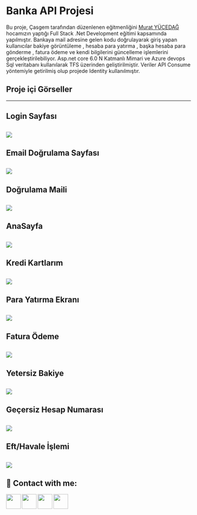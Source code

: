 # Banka API Projesi
 
 Bu proje, Çasgem tarafından düzenlenen eğitmenliğini [Murat YÜCEDAĞ](https://www.udemy.com/user/murat-yucedag-3/) hocamızın yaptığı Full Stack .Net Development eğitimi kapsamında yapılmıştır. Bankaya mail adresine gelen kodu doğrulayarak giriş yapan kullanıcılar bakiye görüntüleme , hesaba para yatırma , başka hesaba para gönderme , fatura ödeme ve kendi bilgilerini güncelleme işlemlerini gerçekleştirilebiliyor. Asp.net core 6.0 N Katmanlı Mimari ve Azure devops Sql veritabanı kullanılarak TFS üzerinden geliştirilmiştir. Veriler API Consume yöntemiyle getirilmiş olup projede Identity kullanılmıştır.

 ## Proje içi Görseller 
 ------------

## Login Sayfası
![](https://i.hizliresim.com/fvo93qq.png)
------------

## Email Doğrulama Sayfası
![](https://i.hizliresim.com/ppdcgw0.png)
------------

## Doğrulama Maili
![](https://i.hizliresim.com/pf2i646.png)
------------

## AnaSayfa
![](https://i.hizliresim.com/5zr0j39.png)
------------

## Kredi Kartlarım
![](https://i.hizliresim.com/g9mtkn0.png)
------------

## Para Yatırma Ekranı
![](https://i.hizliresim.com/c6tqv34.png)
------------

## Fatura Ödeme
![](https://i.hizliresim.com/mwhetui.png)
------------

## Yetersiz Bakiye
![](https://i.hizliresim.com/oiwdy8z.png)
------------

## Geçersiz Hesap Numarası
![](https://i.hizliresim.com/9vgup3l.png)
------------

## Eft/Havale İşlemi
![](https://i.hizliresim.com/k7jazuz.png)
------------



## 🔗 Contact with me:

[<img  align="left" width="40" src="https://i.hizliresim.com/exri7bb.png"  />][instagram]
[<img  align="left" width="40" src="https://i.hizliresim.com/f1rgvb3.png"  />][twitter]
[<img align="left"  width="40" src="https://i.hizliresim.com/3hvivrs.png"  />][linkedin]
[<img  align="left" width="40" src="https://i.hizliresim.com/9nz06zq.png"  />][gmail]

[instagram]: https://www.instagram.com/ugurfurkan64/
[twitter]: https://twitter.com/Furkanugur64
[linkedin]: https://www.linkedin.com/in/furkan-ugur64/
[gmail]: mailto:furkanugur64@gmail.com


